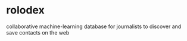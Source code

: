 # rolodex
collaborative machine-learning database for journalists to discover and save contacts on the web
